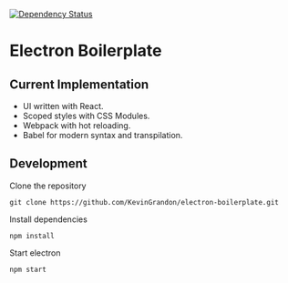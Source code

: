 [![Dependency Status](https://david-dm.org/KevinGrandon/electron-boilerplate.svg)](https://david-dm.org/KevinGrandon/electron-boilerplate)

# Electron Boilerplate

## Current Implementation

* UI written with React.
* Scoped styles with CSS Modules.
* Webpack with hot reloading.
* Babel for modern syntax and transpilation.

## Development

Clone the repository

```
git clone https://github.com/KevinGrandon/electron-boilerplate.git
```

Install dependencies

```
npm install
```

Start electron

```
npm start
```
